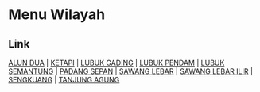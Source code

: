 # Menu Wilayah

## Link

[ALUN DUA](https://github.com/gigit-pemilu/pemilu-2024-17-bengkulu/tree/main/pilpres/hitung-suara/sub/17-bengkulu/sub/03-bengkulu-utara/sub/22-tanjung-agung-palik/sub/2003-alun-dua)
 | 
[KETAPI](https://github.com/gigit-pemilu/pemilu-2024-17-bengkulu/tree/main/pilpres/hitung-suara/sub/17-bengkulu/sub/03-bengkulu-utara/sub/22-tanjung-agung-palik/sub/2004-ketapi)
 | 
[LUBUK GADING](https://github.com/gigit-pemilu/pemilu-2024-17-bengkulu/tree/main/pilpres/hitung-suara/sub/17-bengkulu/sub/03-bengkulu-utara/sub/22-tanjung-agung-palik/sub/2008-lubuk-gading)
 | 
[LUBUK PENDAM](https://github.com/gigit-pemilu/pemilu-2024-17-bengkulu/tree/main/pilpres/hitung-suara/sub/17-bengkulu/sub/03-bengkulu-utara/sub/22-tanjung-agung-palik/sub/2002-lubuk-pendam)
 | 
[LUBUK SEMANTUNG](https://github.com/gigit-pemilu/pemilu-2024-17-bengkulu/tree/main/pilpres/hitung-suara/sub/17-bengkulu/sub/03-bengkulu-utara/sub/22-tanjung-agung-palik/sub/2005-lubuk-semantung)
 | 
[PADANG SEPAN](https://github.com/gigit-pemilu/pemilu-2024-17-bengkulu/tree/main/pilpres/hitung-suara/sub/17-bengkulu/sub/03-bengkulu-utara/sub/22-tanjung-agung-palik/sub/2010-padang-sepan)
 | 
[SAWANG LEBAR](https://github.com/gigit-pemilu/pemilu-2024-17-bengkulu/tree/main/pilpres/hitung-suara/sub/17-bengkulu/sub/03-bengkulu-utara/sub/22-tanjung-agung-palik/sub/2006-sawang-lebar)
 | 
[SAWANG LEBAR ILIR](https://github.com/gigit-pemilu/pemilu-2024-17-bengkulu/tree/main/pilpres/hitung-suara/sub/17-bengkulu/sub/03-bengkulu-utara/sub/22-tanjung-agung-palik/sub/2007-sawang-lebar-ilir)
 | 
[SENGKUANG](https://github.com/gigit-pemilu/pemilu-2024-17-bengkulu/tree/main/pilpres/hitung-suara/sub/17-bengkulu/sub/03-bengkulu-utara/sub/22-tanjung-agung-palik/sub/2001-sengkuang)
 | 
[TANJUNG AGUNG](https://github.com/gigit-pemilu/pemilu-2024-17-bengkulu/tree/main/pilpres/hitung-suara/sub/17-bengkulu/sub/03-bengkulu-utara/sub/22-tanjung-agung-palik/sub/2009-tanjung-agung)

